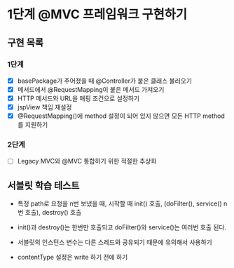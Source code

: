 # 1단계 @MVC 프레임워크 구현하기

## 구현 목록

### 1단계
* [x] basePackage가 주어졌을 때 @Controller가 붙은 클래스 불러오기
* [x] 메서드에서 @RequestMapping이 붙은 메서드 가져오기
* [x] HTTP 메서드와 URL을 매핑 조건으로 설정하기
* [x] jspView 책임 재설정
* [x] @RequestMapping()에 method 설정이 되어 있지 않으면 모든 HTTP method를 지원하기

### 2단계
* [ ] Legacy MVC와 @MVC 통합하기 위한 적절한 추상화

## 서블릿 학습 테스트

* 특정 path로 요청을 n번 보냈을 때, 시작할 때 init() 호출, (doFilter(), service() n번 호출), destroy() 호출
* init()과 destroy()는 한번만 호출되고 doFilter()와 service()는 여러번 호출 된다. 
* 서블릿의 인스턴스 변수는 다른 스레드와 공유되기 때문에 유의해서 사용하기

* contentType 설정은 write 하기 전에 하기
